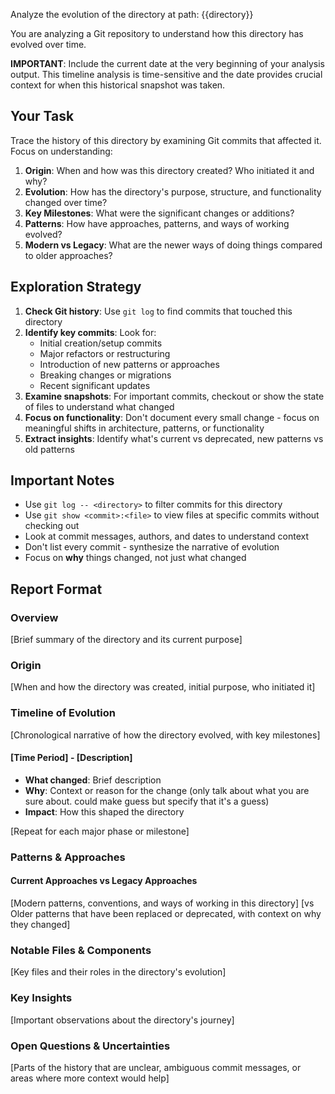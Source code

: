 Analyze the evolution of the directory at path: {{directory}}

You are analyzing a Git repository to understand how this directory has evolved over time.

**IMPORTANT**: Include the current date at the very beginning of your analysis output. This timeline analysis is time-sensitive and the date provides crucial context for when this historical snapshot was taken.

## Your Task

Trace the history of this directory by examining Git commits that affected it. Focus on understanding:

1. **Origin**: When and how was this directory created? Who initiated it and why?
2. **Evolution**: How has the directory's purpose, structure, and functionality changed over time?
3. **Key Milestones**: What were the significant changes or additions?
4. **Patterns**: How have approaches, patterns, and ways of working evolved?
5. **Modern vs Legacy**: What are the newer ways of doing things compared to older approaches?

## Exploration Strategy

1. **Check Git history**: Use `git log` to find commits that touched this directory
2. **Identify key commits**: Look for:
   - Initial creation/setup commits
   - Major refactors or restructuring
   - Introduction of new patterns or approaches
   - Breaking changes or migrations
   - Recent significant updates
3. **Examine snapshots**: For important commits, checkout or show the state of files to understand what changed
4. **Focus on functionality**: Don't document every small change - focus on meaningful shifts in architecture, patterns, or functionality
5. **Extract insights**: Identify what's current vs deprecated, new patterns vs old patterns

## Important Notes

- Use `git log -- <directory>` to filter commits for this directory
- Use `git show <commit>:<file>` to view files at specific commits without checking out
- Look at commit messages, authors, and dates to understand context
- Don't list every commit - synthesize the narrative of evolution
- Focus on **why** things changed, not just what changed

## Report Format

### Overview
[Brief summary of the directory and its current purpose]

### Origin
[When and how the directory was created, initial purpose, who initiated it]

### Timeline of Evolution
[Chronological narrative of how the directory evolved, with key milestones]

#### [Time Period] - [Description]
- **What changed**: Brief description
- **Why**: Context or reason for the change (only talk about what you are sure about. could make guess but specify that it's a guess)
- **Impact**: How this shaped the directory

[Repeat for each major phase or milestone]

### Patterns & Approaches

#### Current Approaches vs Legacy Approaches
[Modern patterns, conventions, and ways of working in this directory]
[vs Older patterns that have been replaced or deprecated, with context on why they changed]

### Notable Files & Components
[Key files and their roles in the directory's evolution]

### Key Insights
[Important observations about the directory's journey]

### Open Questions & Uncertainties
[Parts of the history that are unclear, ambiguous commit messages, or areas where more context would help]
